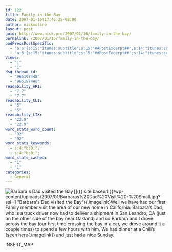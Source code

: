 ```yaml
---
id: 122
title: Family in the Bay
date: 2007-01-16T17:46:25-08:00
author: nickmoline
layout: post
guid: http://www.nick.pro/2007/01/16/family-in-the-bay/
permalink: /2007/01/16/family-in-the-bay/
podPressPostSpecific:
  - 'a:6:{s:15:"itunes:subtitle";s:15:"##PostExcerpt##";s:14:"itunes:summary";s:15:"##PostExcerpt##";s:15:"itunes:keywords";s:17:"##WordPressCats##";s:13:"itunes:author";s:10:"##Global##";s:15:"itunes:explicit";s:7:"Default";s:12:"itunes:block";s:7:"Default";}'
  - 'a:6:{s:15:"itunes:subtitle";s:15:"##PostExcerpt##";s:14:"itunes:summary";s:15:"##PostExcerpt##";s:15:"itunes:keywords";s:17:"##WordPressCats##";s:13:"itunes:author";s:10:"##Global##";s:15:"itunes:explicit";s:7:"Default";s:12:"itunes:block";s:7:"Default";}'
Views:
  - "1"
  - "1"
dsq_thread_id:
  - "965197448"
  - "965197448"
readability_ARI:
  - "7.7"
  - "7.7"
readability_CLI:
  - "5"
  - "5"
readability_LIX:
  - "22.9"
  - "22.9"
word_stats_word_count:
  - "92"
  - "92"
word_stats_keywords:
  - s:4:"b:0;";
  - s:4:"b:0;";
word_stats_cached:
  - "1"
  - "1"
categories:
  - General
---
```

[<img src="{{ site.baseurl }}/wp-content/uploads/2007/01/Barbaras%20Dad%20Visit%20-%20Small.thumbnail.jpg?w=760&#038;ssl=1" id="image121" alt="Barbara's Dad visited the Bay" align="left" data-recalc-dims="1" />]({{ site.baseurl }}/wp-content/uploads/2007/01/Barbaras%20Dad%20Visit%20-%20Small.jpg?ssl=1 "Barbara's Dad visited the Bay"){.imagelink}Well we have had our first Family member visit the area of our new home in California. Barbara&#8217;s Dad, who is a truck driver now had to deliver a shipment in San Leandro, CA (just on the other side of the bay near Oakland) and so Barbara and I drove across the bay (our first time crossing the bay in a car, we drove around it a couple times) to spend a few hours with him. We had dinner at a Chili&#8217;s ([seen here](https://www.nick.pro/wp-content/uploads/2007/01/Barbaras%20Dad%20Visit%20-%20Small.jpg "Barbara's Dad visited the Bay"){.imagelink}) and just had a nice Sunday.

INSERT_MAP